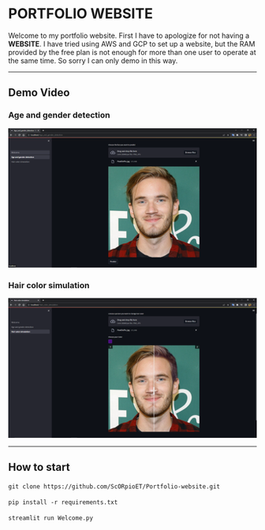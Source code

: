 # PORTFOLIO WEBSITE

Welcome to my portfolio website. First I have to apologize for not having a **WEBSITE**. I have tried using AWS and GCP to set up a website, but the RAM provided by the free plan is not enough for more than one user to operate at the same time. So sorry I can only demo in this way.

---

## Demo Video

### Age and gender detection

[![IMAGE ALT TEXT](./Age%20and%20gender%20detection.png)](https://www.youtube.com/watch?v=Uo1-1FtM7T4)

### Hair color simulation

[![IMAGE ALT TEXT](/Hair%20color%20simulation.png)](https://www.youtube.com/watch?v=FRI3s3Q2C2Y)

---

## How to start

```
git clone https://github.com/ScORpioET/Portfolio-website.git

pip install -r requirements.txt

streamlit run Welcome.py
```
